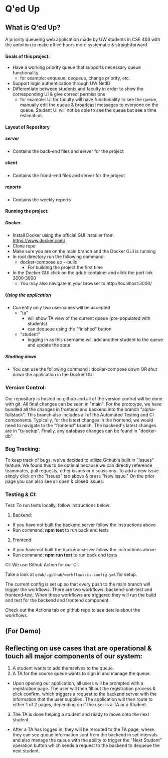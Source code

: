 # Q'ed Up
## What is Q'ed Up?
A priority queueing web application made by UW students in CSE 403 with the ambition to make office hours more systematic & straightforward.
#### Goals of this project:
- Have a working priority queue that supports necessary queue functionality
  - for example: enqueue, dequeue, change priority, etc.
- Support login authentication through UW NetID
- Differentiate between students and faculty in order to show the corresponding UI & give correct permissions
  - for example: UI for faculty will have functionality to see the queue, manually edit the queue & broadcast messages to everyone on the queue. Student UI will not be able to see the queue but see a time estimation.

#### Layout of Repository
##### server
- Contains the back-end files and server for the project
##### client
- Contains the frond-end files and server for the project
##### reports
- Contains the weekly reports

#### Running the project:
##### Docker
- Install Docker using the official GUI installer from https://www.docker.com/
- Clone repo
- Make sure you are on the main branch and the Docker GUI is running
- In root directory run the following command:
  - docker-compose up --build
    - For building the project the first time
- In the Docker GUI click on the qdub container and click the port link 3000:3000
  - You may also navigate in your browser to http://localhost:3000/

##### Using the application
- Currently only two usernames will be accepted
  - "ta"
    - will show TA view of the current queue (pre-populated with students)
    - can dequeue using the "finished" button
  - "student"
    - logging in as this username will add another student to the queue and update the state

##### Shutting down
- You can use the following command : docker-compose down OR shut down the application in the Docker GUI

### Version Control:

Our repository is hosted on github and all of the version control will be done with git. All final changes can be seen in "main". For the prototype, we have bundled all the changes in frontend and backend into the branch "alpha-fullstack". This branch also includes all of the Automated Testing and CI components. Typically, for the latest changes in the frontend, we would need to navigate to the "frontend" branch. The backend's latest changes are in "ts-setup". Finally, any database changes can be found in "docker-db".

### Bug Tracking:

To keep track of bugs, we've decided to utilize Github's built in "Issues" feature. We found this to be optimal because we can directly reference teammates, pull requests, other issues or discussions. To add a new Issue simply click on the "Issues" tab above & press "New issue." On the prior page you can also see all open & closed issues.

### Testing & CI:

Test: To run tests locally, follow instructions below:

1. Backend:

- If you have not built the backend server follow the instructions above
- Run command: **npm test** to run back end tests

1. Frontend:

- If you have not built the backend server follow the instructions above
- Run command: **npm run test** to run back end tests

CI: We use Github Action for our CI.

Take a look at `qdub/.github/workflows/ci-config.yml` for setup.

The current config is set up so that every push to the main branch will trigger the workflows. There are two workflows: backend-unit-test and frontend-test. When these workflows are triggered they will run the build and test for the backend and frontend component.

Check out the Actions tab on github repo to see details about the workflows.

## (For Demo)

## Reflecting on use cases that are operational & touch all major components of our system:

1. A student wants to add themselves to the queue.
2. A TA for the course queue wants to sign in and manage the queue.
- Upon opening our application, all users will be prompted with a registration page. The user will then fill out the registration process & click confirm, which triggers a request to the backend server with the information that the user supplied. The application will then route to either 1 of 2 pages, depending on if the user is a TA or a Student.
3. The TA is done helping a student and ready to move onto the next student.
- After a TA has logged in, they will be rerouted to the TA page, where they can see queue information sent from the backend in set intervals and also manage the queue with the ability to trigger the "Next Student" operation button which sends a request to the backend to dequeue the next student.